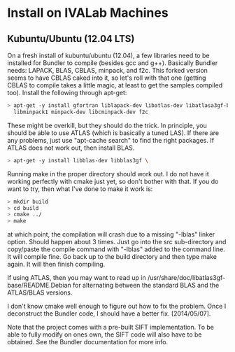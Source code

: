 Install on IVALab Machines
==========================

## Kubuntu/Ubuntu (12.04 LTS)
On a fresh install of kubuntu/ubuntu (12.04), a few libraries need to be
installed for Bundler to compile (besides gcc and g++).  Basically Bundler
needs: LAPACK, BLAS, CBLAS, minpack, and f2c.  This forked version seems to
have CBLAS caked into it, so let's roll with that one (getting CBLAS to
compile takes a little magic, at least to get the samples compiled too).
Install the following through apt-get:

```bash
> apt-get -y install gfortran liblapack-dev libatlas-dev libatlasa3gf-base \
  libminpack1 minpack-dev libcminpack-dev f2c
```

These might be overkill, but they should do the trick.  In principle, you 
should be able to use ATLAS (which is basically a tuned LAS).  If there
are any problems, just use "apt-cache search" to find the right packages.
If ATLAS does not work out, then install BLAS.

```bash
> apt-get -y install libblas-dev libblas3gf \
```

Running make in the proper directory should work out.  I do not have it
working perfectly with cmake just yet, so don't bother with that.  If you do
want to try, then what I've done to make it work is:

```bash
> mkdir build
> cd build
> cmake ../
> make
```

at which point, the compilation will crash due to a missing "-lblas" linker
option.  Should happen about 3 times.  Just go into the src sub-directory
and copy/paste the compile command with "-lblas" added to the command line.
It will compile fine.  Go back up to the build directory and then type make
again.  It will then finish compiling.

If using ATLAS, then you may want to read up in
/usr/share/doc/libatlas3gf-base/README.Debian for alternating between
the standard BLAS and the ATLAS/BLAS versions.

I don't know cmake well enough to figure out how to fix the problem.
Once I deconstruct the Bundler code, I should have a better fix.
[2014/05/07].

Note that the project comes with a pre-built SIFT implementation.  To
be able to fully modify on ones own, the SIFT code will also have to be
obtained.  See the Bundler documentation for more info.
